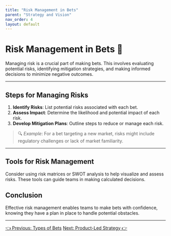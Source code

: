 ```yaml
---
title: "Risk Management in Bets"
parent: "Strategy and Vision"
nav_order: 4
layout: default
---
```


# Risk Management in Bets 🚨

Managing risk is a crucial part of making bets. This involves evaluating potential risks, identifying mitigation strategies, and making informed decisions to minimize negative outcomes.

---

## Steps for Managing Risks

1. **Identify Risks**: List potential risks associated with each bet.
2. **Assess Impact**: Determine the likelihood and potential impact of each risk.
3. **Develop Mitigation Plans**: Outline steps to reduce or manage each risk.

> 🔍 *Example*: For a bet targeting a new market, risks might include regulatory challenges or lack of market familiarity.

---

## Tools for Risk Management

Consider using risk matrices or SWOT analysis to help visualize and assess risks. These tools can guide teams in making calculated decisions.

## Conclusion

Effective risk management enables teams to make bets with confidence, knowing they have a plan in place to handle potential obstacles.

---

<div class="nav-buttons">
    <a href="/strategy-and-vision/types-of-bets/" class="btn btn-secondary">👈 Previous: Types of Bets</a>
    <a href="/strategy-and-vision/product-led-strategy/" class="btn btn-primary">Next: Product-Led Strategy 👉</a>
</div>
